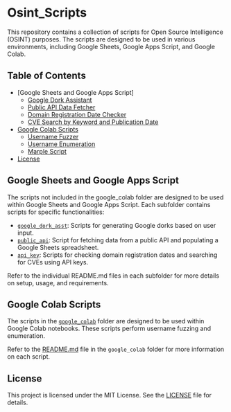 # Osint_Scripts

This repository contains a collection of scripts for Open Source Intelligence (OSINT) purposes. The scripts are designed to be used in various environments, including Google Sheets, Google Apps Script, and Google Colab.

## Table of Contents

- [Google Sheets and Google Apps Script]
  - [Google Dork Assistant](google_dork_asst/README.md)
  - [Public API Data Fetcher](public_api/README.md)
  - [Domain Registration Date Checker](api_key/README.md)
  - [CVE Search by Keyword and Publication Date](api_key/README.md)
- [Google Colab Scripts](google_colab/README.md)
  - [Username Fuzzer](google_colab/username.py)
  - [Username Enumeration](google_colab/enumerate.py)
  - [Marple Script](google_colab/marple.py)
- [License](LICENSE)

## Google Sheets and Google Apps Script

The scripts not included in the google_colab folder are designed to be used within Google Sheets and Google Apps Script. Each subfolder contains scripts for specific functionalities:

- [`google_dork_asst`](google_dork_asst/readme.md): Scripts for generating Google dorks based on user input.
- [`public_api`](public_api/readme.md): Script for fetching data from a public API and populating a Google Sheets spreadsheet.
- [`api_key`](api_key/readme.md): Scripts for checking domain registration dates and searching for CVEs using API keys.

Refer to the individual README.md files in each subfolder for more details on setup, usage, and requirements.

## Google Colab Scripts

The scripts in the [`google_colab`](google_colab) folder are designed to be used within Google Colab notebooks. These scripts perform username fuzzing and enumeration.

Refer to the [README.md](google_colab/README.md) file in the `google_colab` folder for more information on each script.

## License

This project is licensed under the MIT License. See the [LICENSE](LICENSE) file for details.
